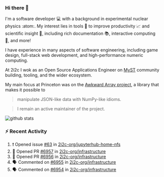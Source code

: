 ### Hi there 👋 

I'm a software developer 💻 with a background in experimental nuclear physics :atom:. My interest lies in tools :wrench: to improve productivity :chart_with_upwards_trend: and scientific insight :telescope:, including rich documentation 📚, interactive computing 🧮, and more! 

I have experience in many aspects of software engineering, including game design, full-stack web development, and high-performance numeric computing. 

At 2i2c I wok as an Open Source Applications Engineer on [MyST](https://github.com/jupyter-book/mystmd) community building, tooling, and the wider ecosystem. 

My main focus at Princeton was on the [Awkward Array project](awkward-array.org/), a library that makes it possible to 
> manipulate JSON-like data with NumPy-like idioms.

> I remain an active maintainer of the project. 

![github stats](https://github-readme-stats.vercel.app/api?username=agoose77&show_icons=true&hide_rank=true&hide_title=true&bg_color=30,e76445,904e95&text_color=efe3ec&icon_color=efe3ec)
<!--
**agoose77/agoose77** is a ✨ _special_ ✨ repository because its `README.md` (this file) appears on your GitHub profile.

Here are some ideas to get you started:

- 🔭 I’m currently working on ...
- 🌱 I’m currently learning ...
- 👯 I’m looking to collaborate on ...
- 🤔 I’m looking for help with ...
- 💬 Ask me about ...
- 📫 How to reach me: ...
- 😄 Pronouns: ...
- ⚡ Fun fact: ...
-->

### :zap: Recent Activity

<!--START_SECTION:activity-->
1. ❗ Opened issue [#63](https://github.com/2i2c-org/jupyterhub-home-nfs/issues/63) in [2i2c-org/jupyterhub-home-nfs](https://github.com/2i2c-org/jupyterhub-home-nfs)
2. 💪 Opened PR [#6957](undefined) in [2i2c-org/infrastructure](https://github.com/2i2c-org/infrastructure)
3. 💪 Opened PR [#6956](undefined) in [2i2c-org/infrastructure](https://github.com/2i2c-org/infrastructure)
4. 🗣 Commented on [#6955](https://github.com/2i2c-org/infrastructure/pull/6955#issuecomment-3410861337) in [2i2c-org/infrastructure](https://github.com/2i2c-org/infrastructure)
5. 🗣 Commented on [#6954](https://github.com/2i2c-org/infrastructure/pull/6954#issuecomment-3410861037) in [2i2c-org/infrastructure](https://github.com/2i2c-org/infrastructure)
<!--END_SECTION:activity-->
